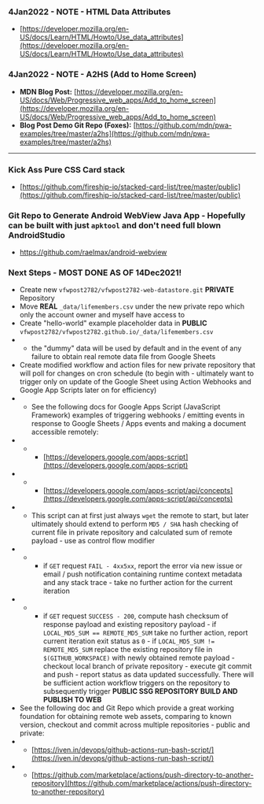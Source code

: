 ### 4Jan2022 - NOTE - HTML Data Attributes
- [https://developer.mozilla.org/en-US/docs/Learn/HTML/Howto/Use_data_attributes](https://developer.mozilla.org/en-US/docs/Learn/HTML/Howto/Use_data_attributes)

### 4Jan2022 - NOTE - A2HS (Add to Home Screen)
- **MDN Blog Post:** [https://developer.mozilla.org/en-US/docs/Web/Progressive_web_apps/Add_to_home_screen](https://developer.mozilla.org/en-US/docs/Web/Progressive_web_apps/Add_to_home_screen)
- **Blog Post Demo Git Repo (Foxes):** [https://github.com/mdn/pwa-examples/tree/master/a2hs](https://github.com/mdn/pwa-examples/tree/master/a2hs)

----

### Kick Ass Pure CSS Card stack
- [https://github.com/fireship-io/stacked-card-list/tree/master/public](https://github.com/fireship-io/stacked-card-list/tree/master/public)

### Git Repo to Generate Android WebView Java App - Hopefully can be built with just `apktool` and don't need full blown AndroidStudio
- https://github.com/raelmax/android-webview

### Next Steps - MOST DONE AS OF 14Dec2021!

- Create new `vfwpost2782/vfwpost2782-web-datastore.git` **PRIVATE** Repository
- Move **REAL** `_data/lifemembers.csv` under the new private repo which only the account owner and myself have access to
- Create "hello-world" example placeholder data in **PUBLIC** `vfwpost2782/vfwpost2782.github.io/_data/lifemembers.csv` 
- - the "dummy" data will be used by default and in the event of any failure to obtain real remote data file from Google Sheets
- Create modified workflow and action files for new private repository that will poll for changes on cron schedule (to begin with - ultimately want to trigger only on update of the Google Sheet using Action Webhooks and Google App Scripts later on for efficiency)
- - See the following docs for Google Apps Script (JavaScript Framework) examples of triggering webhooks / emitting events in response to Google Sheets / Apps events and making a document accessible remotely:
- - - [https://developers.google.com/apps-script](https://developers.google.com/apps-script)
- - - [https://developers.google.com/apps-script/api/concepts](https://developers.google.com/apps-script/api/concepts)
- - This script can at first just always `wget` the remote to start, but later ultimately should extend to perform `MD5 / SHA` hash checking of current file in private repository and calculated sum of remote payload - use as control flow modifier 
- - - if `GET` request `FAIL - 4xx5xx`, report the error via new issue or email / push notification containing runtime context metadata and any stack trace - take no further action for the current iteration
- - - if `GET` request `SUCCESS - 200`, compute hash checksum of response payload and existing repository payload - if `LOCAL_MD5_SUM == REMOTE_MD5_SUM` take no further action, report current iteration exit status as `0` - if `LOCAL_MD5_SUM != REMOTE_MD5_SUM` replace the existing repository file in `$(GITHUB_WORKSPACE)` with newly obtained remote payload - checkout local branch of private repository - execute git commit and push - report status as data updated successfully. There will be sufficient action workflow triggers on the repository to subsequently trigger **PUBLIC SSG REPOSITORY BUILD AND PUBLISH TO WEB**
- See the following doc and Git Repo which provide a great working foundation for obtaining remote web assets, comparing to known version, checkout and commit across multiple repositories - public and private:
- - [https://iven.in/devops/github-actions-run-bash-script/](https://iven.in/devops/github-actions-run-bash-script/)
- - [https://github.com/marketplace/actions/push-directory-to-another-repository](https://github.com/marketplace/actions/push-directory-to-another-repository)
